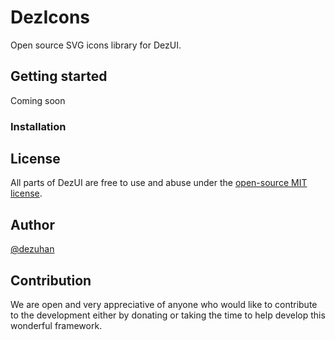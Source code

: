 # DezIcons

Open source SVG icons library for DezUI.

## Getting started

Coming soon

### Installation

## License

All parts of DezUI are free to use and abuse under the [open-source MIT license](https://github.com/dezui/icons/blob/stable/LICENSE).

## Author

[@dezuhan](https://dezuhan.github.io)

## Contribution

We are open and very appreciative of anyone who would like to contribute to the development either by donating or taking the time to help develop this wonderful framework.